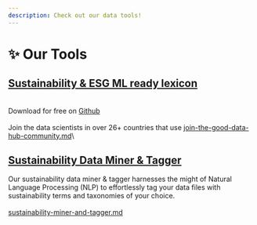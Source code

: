 ```yaml
---
description: Check out our data tools!
---
```


# ✨ Our Tools

## [Sustainability & ESG ML ready lexicon ](../product-guides/installing-taxonomy4good-from-github.md)

\
Download for free on [Github](https://github.com/GoodDataHub/taxonomy4good)\
\
Join the data scientists in over 26+ countries that use [join-the-good-data-hub-community.md](join-the-good-data-hub-community.md "mention")\


## [Sustainability Data Miner & Tagger](../product-guides/sustainability-miner-and-tagger.md)

Our sustainability data miner & tagger harnesses the might of Natural Language Processing (NLP) to effortlessly tag your data files with sustainability terms and taxonomies of your choice.\
\
[sustainability-miner-and-tagger.md](../product-guides/sustainability-miner-and-tagger.md "mention")

